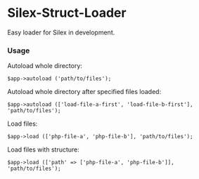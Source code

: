 # Silex-Struct-Loader

Easy loader for Silex in development.

### Usage

Autoload whole directory:

```
$app->autoload ('path/to/files');
```

Autoload whole directory after specified files loaded:

```
$app->autoload (['load-file-a-first', 'load-file-b-first'], 'path/to/files');
```

Load files:

```
$app->load (['php-file-a', 'php-file-b'], 'path/to/files');
```

Load files with structure:

```
$app->load (['path' => ['php-file-a', 'php-file-b']], 'path/to/files');
```

